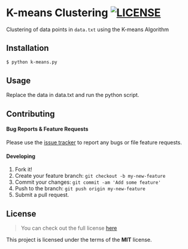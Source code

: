 # K-means Clustering [![LICENSE](https://img.shields.io/github/license/mashape/apistatus.svg)](https://github.com/anish/k-means#license)


Clustering of data points in ``` data.txt ``` using the K-means Algorithm

## Installation

```sh
$ python k-means.py
```

## Usage

Replace the data in data.txt and run the python script.

## Contributing

#### Bug Reports & Feature Requests

Please use the [issue tracker](https://github.com/anish-shekhawat/k-means/issues) to report any bugs or file feature requests.

#### Developing

1. Fork it!
2. Create your feature branch: `git checkout -b my-new-feature`
3. Commit your changes: `git commit -am 'Add some feature'`
4. Push to the branch: `git push origin my-new-feature`
5. Submit a pull request.

## License

>You can check out the full license [here](https://github.com/anish-shekhawat/k-means/blob/master/LICENSE)

This project is licensed under the terms of the **MIT** license.
